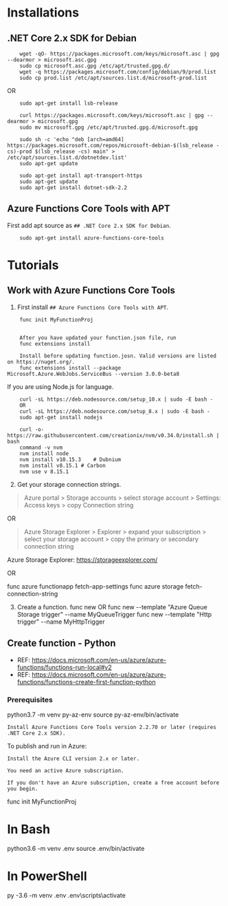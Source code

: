 
# Installations

## .NET Core 2.x SDK for Debian

```
	wget -qO- https://packages.microsoft.com/keys/microsoft.asc | gpg --dearmor > microsoft.asc.gpg
	sudo cp microsoft.asc.gpg /etc/apt/trusted.gpg.d/
	wget -q https://packages.microsoft.com/config/debian/9/prod.list
	sudo cp prod.list /etc/apt/sources.list.d/microsoft-prod.list
```
OR
```
	sudo apt-get install lsb-release

	curl https://packages.microsoft.com/keys/microsoft.asc | gpg --dearmor > microsoft.gpg
	sudo mv microsoft.gpg /etc/apt/trusted.gpg.d/microsoft.gpg

	sudo sh -c 'echo "deb [arch=amd64] https://packages.microsoft.com/repos/microsoft-debian-$(lsb_release -cs)-prod $(lsb_release -cs) main" > /etc/apt/sources.list.d/dotnetdev.list'
	sudo apt-get update
```

```
	sudo apt-get install apt-transport-https
	sudo apt-get update
	sudo apt-get install dotnet-sdk-2.2
```

## Azure Functions Core Tools with APT

First add apt source as `## .NET Core 2.x SDK for Debian`.

```
	sudo apt-get install azure-functions-core-tools
```

# Tutorials


## Work with Azure Functions Core Tools

1. First install `## Azure Functions Core Tools with APT`.
```
	func init MyFunctionProj

	
	After you have updated your function.json file, run
	func extensions install

	Install before updating function.josn. Valid versions are listed on https://nuget.org/.
	func extensions install --package Microsoft.Azure.WebJobs.ServiceBus --version 3.0.0-beta8
```

If you are using Node.js for language.
```
	curl -sL https://deb.nodesource.com/setup_10.x | sudo -E bash -
	OR
	curl -sL https://deb.nodesource.com/setup_8.x | sudo -E bash -
	sudo apt-get install nodejs

	curl -o- https://raw.githubusercontent.com/creationix/nvm/v0.34.0/install.sh | bash
	command -v nvm
	nvm install node
	nvm install v10.15.3	# Dubnium
	nvm install v8.15.1	# Carbon
	nvm use v 8.15.1
```
2. Get your storage connection strings.

> Azure portal > Storage accounts > select storage account > Settings: Access keys > copy Connection string

OR

> Azure Storage Explorer > Explorer > expand your subscription > select your storage account > copy the primary or secondary connection string

Azure Storage Explorer: https://storageexplorer.com/

OR

func azure functionapp fetch-app-settings <FunctionAppName>
func azure storage fetch-connection-string <StorageAccountName>

3. Create a function.
func new
OR
func new --template "Azure Queue Storage trigger" --name MyQueueTrigger
func new --template "Http trigger" --name MyHttpTrigger


## Create function - Python

- REF: https://docs.microsoft.com/en-us/azure/azure-functions/functions-run-local#v2
- REF: https://docs.microsoft.com/en-us/azure/azure-functions/functions-create-first-function-python

### Prerequisites
python3.7 -m venv py-az-env
source py-az-env/bin/activate

    Install Azure Functions Core Tools version 2.2.70 or later (requires .NET Core 2.x SDK).

To publish and run in Azure:

    Install the Azure CLI version 2.x or later.

    You need an active Azure subscription.

    If you don't have an Azure subscription, create a free account before you begin.



func init MyFunctionProj

# In Bash
python3.6 -m venv .env
source .env/bin/activate

# In PowerShell
py -3.6 -m venv .env
.env\scripts\activate
